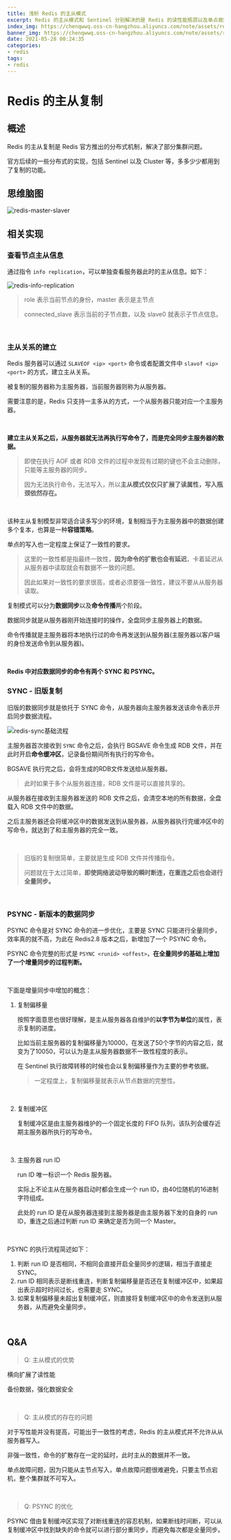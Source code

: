 ```yaml
---
title: 浅析 Redis 的主从模式
excerpt: Redis 的主从模式和 Sentinel 分别解决的是 Redis 的读性能瓶颈以及单点故障问题。
index_img: https://chenqwwq.oss-cn-hangzhou.aliyuncs.com/note/assets/redis-master-slaver.png
banner_img: https://chenqwwq.oss-cn-hangzhou.aliyuncs.com/note/assets/redis-master-slaver.png
date: 2021-05-28 00:24:35
categories:
- redis
tags:
- redis
---
```




# Redis 的主从复制



## 概述

Redis 的主从复制是 Redis 官方推出的分布式机制，解决了部分集群问题。

官方后续的一些分布式的实现，包括 Sentinel 以及 Cluster 等，多多少少都用到了复制的功能。





## 思维脑图

![redis-master-slaver](assets/redis-master-slaver-7942494.png)





## 相关实现

### 查看节点主从信息

通过指令 `info replication`，可以单独查看服务器此时的主从信息。如下：

![redis-info-replication](assets/redis_info_replication_master-7942497.png)

> role 表示当前节点的身份，master 表示是主节点
>
> connected_slave 表示当前的子节点数，以及 slave0 就表示子节点信息。

<br>



### 主从关系的建立

Redis 服务器可以通过 `SLAVEOF <ip> <port>` 命令或者配置文件中 `slavof <ip> <port>` 的方式，建立主从关系。

被复制的服务器称为主服务器，当前服务器则称为从服务器。

需要注意的是，Redis 只支持一主多从的方式，一个从服务器只能对应一个主服务器。

<br>



**建立主从关系之后，从服务器就无法再执行写命令了，而是完全同步主服务器的数据。**

> 即使在执行 AOF 或者 RDB 文件的过程中发现有过期的键也不会主动删除，只能等主服务器的同步。
>
> 因为无法执行命令，无法写入，所以**主从模式仅仅只扩展了读属性，写入瓶颈依然存在。**

<br>



该种主从复制模型非常适合读多写少的环境，复制相当于为主服务器中的数据创建多个复本，也算是一种**容错策略**。

单点的写入也一定程度上保证了一致性的要求。

> 这里的一致性都是指最终一致性，**因为命令的扩散也会有延迟**，卡着延迟从从服务器中读取就会有数据不一致的问题。
>
> 因此如果对一致性的要求很高，或者必须要强一致性，建议不要从从服务器读取。



复制模式可以分为**数据同步**以及**命令传播**两个阶段。

数据同步就是从服务器刚开始连接时的操作，全盘同步主服务器上的数据。

命令传播就是主服务器将本地执行过的命令再发送到从服务器(主服务器以客户端的身份发送命令到从服务器)。

<br>



**Redis 中对应数据同步的命令有两个 SYNC 和 PSYNC。**

### SYNC - 旧版复制

旧版的数据同步就是依托于 SYNC 命令，从服务器向主服务器发送该命令表示开启同步数据流程。

![redis-sync基础流程](assets/Redis_SYNC_流程-7942500.png)

主服务器首次接收到 `SYNC` 命令之后，会执行 BGSAVE 命令生成 RDB 文件，并在此时开启**命令缓冲区**，记录备份期间所有执行的写命令。

BGSAVE 执行完之后，会将生成的RDB文件发送给从服务器。

> 此时如果于多个从服务器连接，RDB 文件是可以直接共享的。

从服务器在接收到主服务器发送的 RDB 文件之后，会清空本地的所有数据，全盘载入 RDB 文件中的数据。

之后主服务器还会将缓冲区中的数据发送到从服务器，从服务器执行完缓冲区中的写命令，就达到了和主服务器的完全一致。

<br>



> 旧版的复制很简单，主要就是生成 RDB 文件并传播指令。
>
> 问题就在于太过简单，**即使网络波动导致的瞬时断连，在重连之后也会进行全量同步。**

<br>



### PSYNC - 新版本的数据同步

PSYNC 命令是对 SYNC 命令的进一步优化，主要是 SYNC 只能进行全量同步，效率真的就不高，为此在 Redis2.8 版本之后，新增加了一个 PSYNC 命令。

PSYNC 命令完整的形式是 `PSYNC <runid> <offest>`，**在全量同步的基础上增加了一个增量同步的过程判断。**

</br>



下面是增量同步中增加的概念：

1. 复制偏移量

   按照字面意思也很好理解，是主从服务器各自维护的**以字节为单位**的属性，表示复制的进度。

   比如当前主服务器的复制偏移量为10000，在发送了50个字节的内容之后，就变为了10050，可以认为是主从服务器数据不一致性程度的表示。

   在 Sentinel 执行故障转移的时候也会以复制偏移量作为主要的参考依据。

   > 一定程度上，复制偏移量就表示从节点数据的完整性。

   <br>

   

2. 复制缓冲区

   复制缓冲区是由主服务器维护的一个固定长度的 FIFO 队列，该队列会缓存近期主服务器所执行的写命令。

   <br>

   

3. 主服务器 run ID

   run ID 唯一标识一个 Redis 服务器。

   实际上不论主从在服务器启动时都会生成一个 run ID，由40位随机的16进制字符组成。

   此处的 run ID 是在从服务器连接到主服务器是由主服务器下发的自身的 run ID，重连之后通过判断 run ID 来确定是否为同一个 Master。

<br>



PSYNC 的执行流程简述如下：

1. 判断 run ID 是否相同，不相同会直接开启全量同步的逻辑，相当于直接走 SYNC。
2. run ID 相同表示是断线重连，判断复制偏移量是否还在复制缓冲区中，如果超出表示超时时间过长，也需要走 SYNC。
3. 如果复制偏移量未超出复制缓冲区，则直接将复制缓冲区中的命令发送到从服务器，从而避免全量同步。

<br>





## Q&A



> Q: 主从模式的优势



横向扩展了读性能

备份数据，强化数据安全

<br>





> Q: 主从模式的存在的问题



对于写性能并没有提高，可能出于一致性的考虑，Redis 的主从模式并不允许从从服务器写入。

非强一致性，命令的扩散存在一定的延时，此时主从的数据并不一致。

单点故障问题，因为只能从主节点写入，单点故障问题很难避免，只要主节点宕机，整个集群就不可写入。

<br>





> Q: PSYNC 的优化

PSYNC 借由复制缓冲区实现了对断线重连的容忍机制，如果断线时间断，可以从复制缓冲区中找到缺失的命令就可以进行部分重同步，而避免每次都是全量同步。
